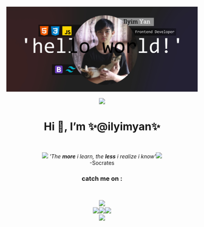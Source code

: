 ![](./img/jumbotron.jpg)
<p align="center">
<img src="https://github.com/ilyimyan/ilyimyan/blob/main/gif/menhera-chan-chibi.gif" width="150">
</p>
<h1 align="center">Hi 👋, I’m ✨@ilyimyan✨</h1><br>
<p align="center">
<img src="https://github.com/ilyimyan/ilyimyan/blob/main/gif/sparkles-pink.gif" width="30"> <i>'The <b>more</b> i learn, the <b>less</b> i realize i know'</i><img src="https://github.com/ilyimyan/ilyimyan/blob/main/gif/sparkles-pink.gif" width="30"><br>
-Socrates<br>
 <h3 align="center">catch me on :</h3>
<br>
 <p align="center">
 <img src="https://github.com/ilyimyan/ilyimyan/blob/main/gif/cat_butt.gif" width="30"><br><a href="https://web.facebook.com/profile.php?id=100028377257427"><img src="https://github.com/ilyimyan/ilyimyan/blob/img/img/facebook%20new.png" width="40"></a><a href="https://www.instagram.com/saroyan_yan/"><img src="https://github.com/ilyimyan/ilyimyan/blob/img/img/instagram%20new.png" width="40"></a><a href="https://twitter.com/ilyimyan_yan"><img src="https://github.com/ilyimyan/ilyimyan/blob/img/img/twitter%20new.png" width="40"></a><br><img src="https://github.com/ilyimyan/ilyimyan/blob/main/gif/cat_butt.gif" width="30">
 </p>



